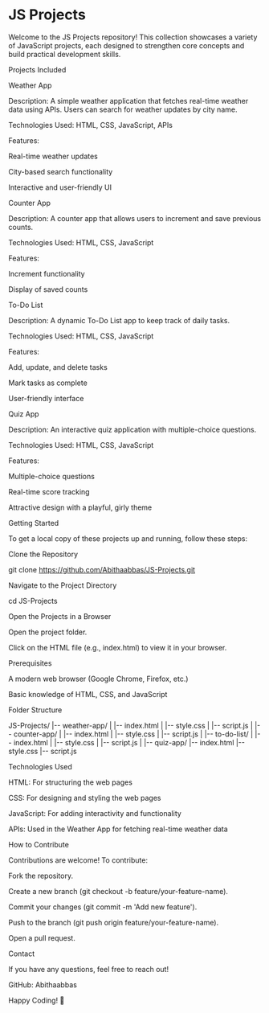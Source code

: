 # JS Projects

Welcome to the JS Projects repository! This collection showcases a variety of JavaScript projects, each designed to strengthen core concepts and build practical development skills.

Projects Included

Weather App

Description: A simple weather application that fetches real-time weather data using APIs. Users can search for weather updates by city name.

Technologies Used: HTML, CSS, JavaScript, APIs

Features:

Real-time weather updates

City-based search functionality

Interactive and user-friendly UI

Counter App

Description: A counter app that allows users to increment and save previous counts.

Technologies Used: HTML, CSS, JavaScript

Features:

Increment functionality

Display of saved counts

To-Do List

Description: A dynamic To-Do List app to keep track of daily tasks.

Technologies Used: HTML, CSS, JavaScript

Features:

Add, update, and delete tasks

Mark tasks as complete

User-friendly interface

Quiz App

Description: An interactive quiz application with multiple-choice questions.

Technologies Used: HTML, CSS, JavaScript

Features:

Multiple-choice questions

Real-time score tracking

Attractive design with a playful, girly theme

Getting Started

To get a local copy of these projects up and running, follow these steps:

Clone the Repository

git clone https://github.com/Abithaabbas/JS-Projects.git

Navigate to the Project Directory

cd JS-Projects

Open the Projects in a Browser

Open the project folder.

Click on the HTML file (e.g., index.html) to view it in your browser.

Prerequisites

A modern web browser (Google Chrome, Firefox, etc.)

Basic knowledge of HTML, CSS, and JavaScript

Folder Structure

JS-Projects/
  |-- weather-app/
  |     |-- index.html
  |     |-- style.css
  |     |-- script.js
  |
  |-- counter-app/
  |     |-- index.html
  |     |-- style.css
  |     |-- script.js
  |
  |-- to-do-list/
  |     |-- index.html
  |     |-- style.css
  |     |-- script.js
  |
  |-- quiz-app/
        |-- index.html
        |-- style.css
        |-- script.js

Technologies Used

HTML: For structuring the web pages

CSS: For designing and styling the web pages

JavaScript: For adding interactivity and functionality

APIs: Used in the Weather App for fetching real-time weather data

How to Contribute

Contributions are welcome! To contribute:

Fork the repository.

Create a new branch (git checkout -b feature/your-feature-name).

Commit your changes (git commit -m 'Add new feature').

Push to the branch (git push origin feature/your-feature-name).

Open a pull request.

Contact

If you have any questions, feel free to reach out!

GitHub: Abithaabbas

Happy Coding! 🚀

